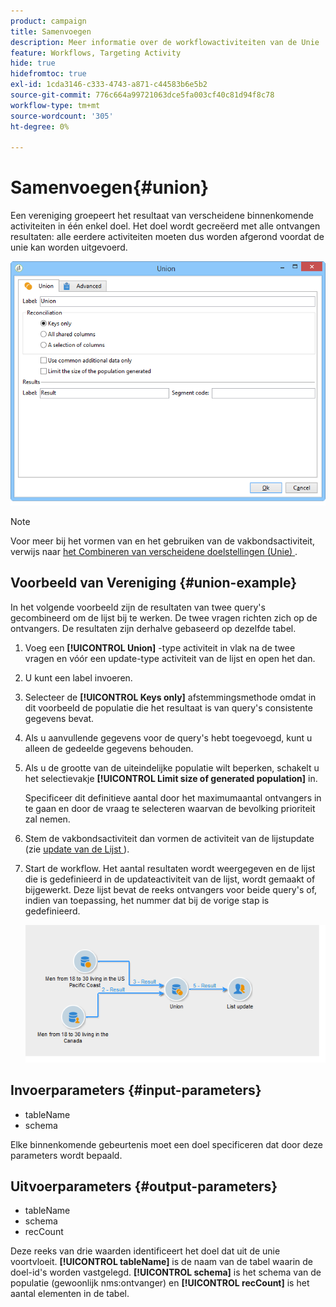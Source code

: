 ```yaml
---
product: campaign
title: Samenvoegen
description: Meer informatie over de workflowactiviteiten van de Unie
feature: Workflows, Targeting Activity
hide: true
hidefromtoc: true
exl-id: 1cda3146-c333-4743-a871-c44583b6e5b2
source-git-commit: 776c664a99721063dce5fa003cf40c81d94f8c78
workflow-type: tm+mt
source-wordcount: '305'
ht-degree: 0%

---
```


# Samenvoegen{#union}



Een vereniging groepeert het resultaat van verscheidene binnenkomende activiteiten in één enkel doel. Het doel wordt gecreëerd met alle ontvangen resultaten: alle eerdere activiteiten moeten dus worden afgerond voordat de unie kan worden uitgevoerd.

![](assets/s_user_segmentation_union.png)

>[!NOTE]
>
>Voor meer bij het vormen van en het gebruiken van de vakbondsactiviteit, verwijs naar [ het Combineren van verscheidene doelstellingen (Unie) ](targeting-data.md#combining-several-targets--union-).

## Voorbeeld van Vereniging {#union-example}

In het volgende voorbeeld zijn de resultaten van twee query&#39;s gecombineerd om de lijst bij te werken. De twee vragen richten zich op de ontvangers. De resultaten zijn derhalve gebaseerd op dezelfde tabel.

1. Voeg een **[!UICONTROL Union]** -type activiteit in vlak na de twee vragen en vóór een update-type activiteit van de lijst en open het dan.
1. U kunt een label invoeren.
1. Selecteer de **[!UICONTROL Keys only]** afstemmingsmethode omdat in dit voorbeeld de populatie die het resultaat is van query&#39;s consistente gegevens bevat.
1. Als u aanvullende gegevens voor de query&#39;s hebt toegevoegd, kunt u alleen de gedeelde gegevens behouden.
1. Als u de grootte van de uiteindelijke populatie wilt beperken, schakelt u het selectievakje **[!UICONTROL Limit size of generated population]** in.

   Specificeer dit definitieve aantal door het maximumaantal ontvangers in te gaan en door de vraag te selecteren waarvan de bevolking prioriteit zal nemen.

1. Stem de vakbondsactiviteit dan vormen de activiteit van de lijstupdate (zie [ update van de Lijst ](list-update.md)).
1. Start de workflow. Het aantal resultaten wordt weergegeven en de lijst die is gedefinieerd in de updateactiviteit van de lijst, wordt gemaakt of bijgewerkt. Deze lijst bevat de reeks ontvangers voor beide query&#39;s of, indien van toepassing, het nummer dat bij de vorige stap is gedefinieerd.

   ![](assets/union_example.png)

## Invoerparameters {#input-parameters}

* tableName
* schema

Elke binnenkomende gebeurtenis moet een doel specificeren dat door deze parameters wordt bepaald.

## Uitvoerparameters {#output-parameters}

* tableName
* schema
* recCount

Deze reeks van drie waarden identificeert het doel dat uit de unie voortvloeit. **[!UICONTROL tableName]** is de naam van de tabel waarin de doel-id&#39;s worden vastgelegd. **[!UICONTROL schema]** is het schema van de populatie (gewoonlijk nms:ontvanger) en **[!UICONTROL recCount]** is het aantal elementen in de tabel.
